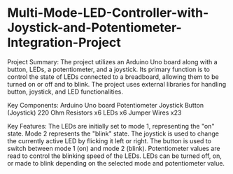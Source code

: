 # Multi-Mode-LED-Controller-with-Joystick-and-Potentiometer-Integration-Project

Project Summary:
The project utilizes an Arduino Uno board along with a button, LEDs, a potentiometer, and a joystick. 
Its primary function is to control the state of LEDs connected to a breadboard, allowing them to be turned on or off and to blink. 
The project uses external libraries for handling button, joystick, and LED functionalities.


Key Components: 
Arduino Uno board
Potentiometer
Joystick
Button (Joystick)
220 Ohm Resistors x6
LEDs x6
Jumper Wires x23


Key Features:
The LEDs are initially set to mode 1, representing the "on" state. Mode 2 represents the "blink" state.
The joystick is used to change the currently active LED by flicking it left or right.
The button is used to switch between mode 1 (on) and mode 2 (blink).
Potentiometer values are read to control the blinking speed of the LEDs.
LEDs can be turned off, on, or made to blink depending on the selected mode and potentiometer value.
